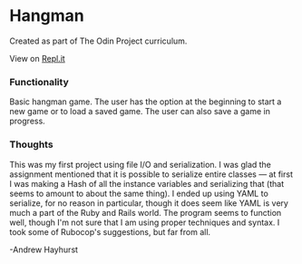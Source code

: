 # Hangman

Created as part of The Odin Project curriculum.

View on [Repl.it](https://repl.it/@andrewjh271/hangman)

### Functionality

Basic hangman game. The user has the option at the beginning to start a new game or to load a saved game. The user can also save a game in progress.

### Thoughts

This was my first project using file I/O and serialization. I was glad the assignment mentioned that it is possible to serialize entire classes — at first I was making a Hash of all the instance variables and serializing that (that seems to amount to about the same thing). I ended up using YAML to serialize, for no reason in particular, though it does seem like YAML is very much a part of the Ruby and Rails world. The program seems to function well, though I'm not sure that I am using proper techniques and syntax. I took some of Rubocop's suggestions, but far from all.

-Andrew Hayhurst